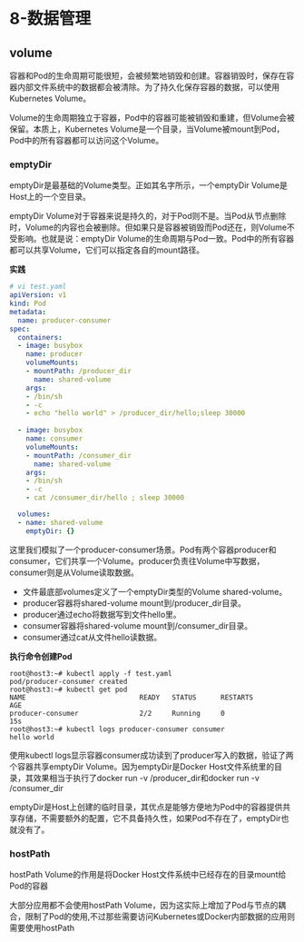 # 8-数据管理

## volume

容器和Pod的生命周期可能很短，会被频繁地销毁和创建。容器销毁时，保存在容器内部文件系统中的数据都会被清除。为了持久化保存容器的数据，可以使用Kubernetes Volume。

Volume的生命周期独立于容器，Pod中的容器可能被销毁和重建，但Volume会被保留。本质上，Kubernetes Volume是一个目录，当Volume被mount到Pod，Pod中的所有容器都可以访问这个Volume。

### emptyDir

emptyDir是最基础的Volume类型。正如其名字所示，一个emptyDir Volume是Host上的一个空目录。

emptyDir Volume对于容器来说是持久的，对于Pod则不是。当Pod从节点删除时，Volume的内容也会被删除。但如果只是容器被销毁而Pod还在，则Volume不受影响。也就是说：emptyDir Volume的生命周期与Pod一致。Pod中的所有容器都可以共享Volume，它们可以指定各自的mount路径。

**实践**

```yaml
# vi test.yaml
apiVersion: v1
kind: Pod
metadata:
  name: producer-consumer
spec:
  containers:
  - image: busybox
    name: producer
    volumeMounts:
    - mountPath: /producer_dir
      name: shared-volume
    args:
    - /bin/sh
    - -c
    - echo "hello world" > /producer_dir/hello;sleep 30000
    
  - image: busybox
    name: consumer
    volumeMounts:
    - mountPath: /consumer_dir
      name: shared-volume
    args:
    - /bin/sh
    - -c
    - cat /consumer_dir/hello ; sleep 30000

  volumes:
  - name: shared-volume
    emptyDir: {}
```

这里我们模拟了一个producer-consumer场景。Pod有两个容器producer和consumer，它们共享一个Volume。producer负责往Volume中写数据，consumer则是从Volume读取数据。

- 文件最底部volumes定义了一个emptyDir类型的Volume shared-volume。
- producer容器将shared-volume mount到/producer_dir目录。
- producer通过echo将数据写到文件hello里。
- consumer容器将shared-volume mount到/consumer_dir目录。
- consumer通过cat从文件hello读数据。

**执行命令创建Pod**

```shell
root@host3:~# kubectl apply -f test.yaml
pod/producer-consumer created
root@host3:~# kubectl get pod
NAME                            READY   STATUS      RESTARTS         AGE
producer-consumer               2/2     Running     0                15s
root@host3:~# kubectl logs producer-consumer consumer
hello world
```

使用kubectl logs显示容器consumer成功读到了producer写入的数据，验证了两个容器共享emptyDir Volume。因为emptyDir是Docker Host文件系统里的目录，其效果相当于执行了docker run -v  /producer_dir和docker run -v  /consumer_dir

emptyDir是Host上创建的临时目录，其优点是能够方便地为Pod中的容器提供共享存储，不需要额外的配置，它不具备持久性，如果Pod不存在了，emptyDir也就没有了。

### hostPath

hostPath Volume的作用是将Docker Host文件系统中已经存在的目录mount给Pod的容器

大部分应用都不会使用hostPath Volume，因为这实际上增加了Pod与节点的耦合，限制了Pod的使用,不过那些需要访问Kubernetes或Docker内部数据的应用则需要使用hostPath

